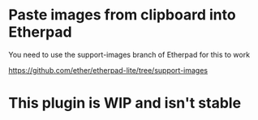 # Paste images from clipboard into Etherpad

You need to use the support-images branch of Etherpad for this to work

https://github.com/ether/etherpad-lite/tree/support-images

# This plugin is WIP and isn't stable 
